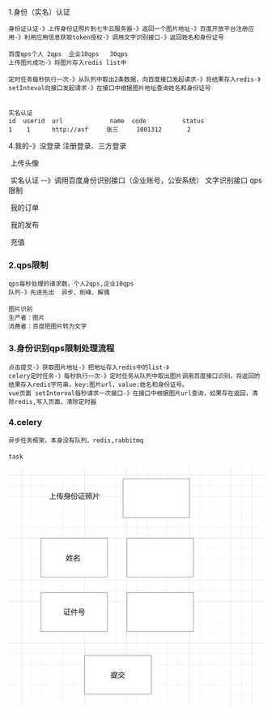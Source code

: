 1.身份（实名）认证

~~~
身份证认证-》上传身份证照片到七牛云服务器-》返回一个图片地址-》百度开放平台注册应用-》利用应用信息获取token授权-》调用文字识别接口-》返回姓名和身份证号

百度qps个人 2qps  企业10qps   30qps
上传图片成功-》将图片存入redis list中

定时任务每秒执行一次-》从队列中取出2条数据，向百度接口发起请求-》将结果存入redis-》setInteval向接口发起请求-》在接口中根据图片地址查询姓名和身份证号


实名认证
id  userid  url             name  code          status
1    1      http://asf     张三     1001312       2
~~~



4.我的-》没登录     注册登录、三方登录

​                上传头像

​                实名认证  --》调用百度身份识别接口（企业账号，公安系统） 文字识别接口  qps限制

​                我的订单

​                我的发布

​                 充值



### 2.qps限制

~~~
qps每秒处理的请求数，个人2qps,企业10qps
队列-》先进先出  异步、削峰、解偶

图片识别   
生产者：图片    
消费者：百度把图片转为文字
~~~

### 3.身份识别qps限制处理流程

~~~
点击提交-》获取图片地址-》把地址存入redis中的list-》
celery定时任务-》每秒执行一次-》定时任务从队列中取出图片调用百度接口识别，将返回的结果存入redis字符串，key:图片url，value:姓名和身份证号。
vue页面 setInterval每秒请求一次接口-》在接口中根据图片url查询，如果存在返回，清除redis,写入页面，清除定时器
~~~

### 4.celery

~~~
异步任务框架，本身没有队列，redis,rabbitmq

task

~~~



<img src="images/25.png">

